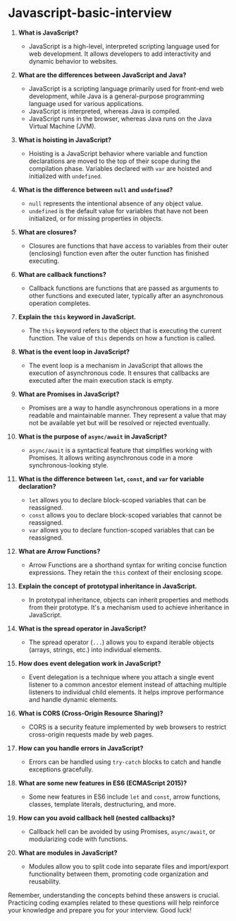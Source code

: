 # Javascript-basic-interview


1. **What is JavaScript?**
   - JavaScript is a high-level, interpreted scripting language used for web development. It allows developers to add interactivity and dynamic behavior to websites.

2. **What are the differences between JavaScript and Java?**
   - JavaScript is a scripting language primarily used for front-end web development, while Java is a general-purpose programming language used for various applications.
   - JavaScript is interpreted, whereas Java is compiled.
   - JavaScript runs in the browser, whereas Java runs on the Java Virtual Machine (JVM).

3. **What is hoisting in JavaScript?**
   - Hoisting is a JavaScript behavior where variable and function declarations are moved to the top of their scope during the compilation phase. Variables declared with `var` are hoisted and initialized with `undefined`.

4. **What is the difference between `null` and `undefined`?**
   - `null` represents the intentional absence of any object value.
   - `undefined` is the default value for variables that have not been initialized, or for missing properties in objects.

5. **What are closures?**
   - Closures are functions that have access to variables from their outer (enclosing) function even after the outer function has finished executing.

6. **What are callback functions?**
   - Callback functions are functions that are passed as arguments to other functions and executed later, typically after an asynchronous operation completes.

7. **Explain the `this` keyword in JavaScript.**
   - The `this` keyword refers to the object that is executing the current function. The value of `this` depends on how a function is called.

8. **What is the event loop in JavaScript?**
   - The event loop is a mechanism in JavaScript that allows the execution of asynchronous code. It ensures that callbacks are executed after the main execution stack is empty.

9. **What are Promises in JavaScript?**
   - Promises are a way to handle asynchronous operations in a more readable and maintainable manner. They represent a value that may not be available yet but will be resolved or rejected eventually.

10. **What is the purpose of `async/await` in JavaScript?**
    - `async/await` is a syntactical feature that simplifies working with Promises. It allows writing asynchronous code in a more synchronous-looking style.

11. **What is the difference between `let`, `const`, and `var` for variable declaration?**
    - `let` allows you to declare block-scoped variables that can be reassigned.
    - `const` allows you to declare block-scoped variables that cannot be reassigned.
    - `var` allows you to declare function-scoped variables that can be reassigned.

12. **What are Arrow Functions?**
    - Arrow Functions are a shorthand syntax for writing concise function expressions. They retain the `this` context of their enclosing scope.

13. **Explain the concept of prototypal inheritance in JavaScript.**
    - In prototypal inheritance, objects can inherit properties and methods from their prototype. It's a mechanism used to achieve inheritance in JavaScript.

14. **What is the spread operator in JavaScript?**
    - The spread operator (`...`) allows you to expand iterable objects (arrays, strings, etc.) into individual elements.

15. **How does event delegation work in JavaScript?**
    - Event delegation is a technique where you attach a single event listener to a common ancestor element instead of attaching multiple listeners to individual child elements. It helps improve performance and handle dynamic elements.

16. **What is CORS (Cross-Origin Resource Sharing)?**
    - CORS is a security feature implemented by web browsers to restrict cross-origin requests made by web pages.

17. **How can you handle errors in JavaScript?**
    - Errors can be handled using `try-catch` blocks to catch and handle exceptions gracefully.

18. **What are some new features in ES6 (ECMAScript 2015)?**
    - Some new features in ES6 include `let` and `const`, arrow functions, classes, template literals, destructuring, and more.

19. **How can you avoid callback hell (nested callbacks)?**
    - Callback hell can be avoided by using Promises, `async/await`, or modularizing code with functions.

20. **What are modules in JavaScript?**
    - Modules allow you to split code into separate files and import/export functionality between them, promoting code organization and reusability.

Remember, understanding the concepts behind these answers is crucial. Practicing coding examples related to these questions will help reinforce your knowledge and prepare you for your interview. Good luck!
